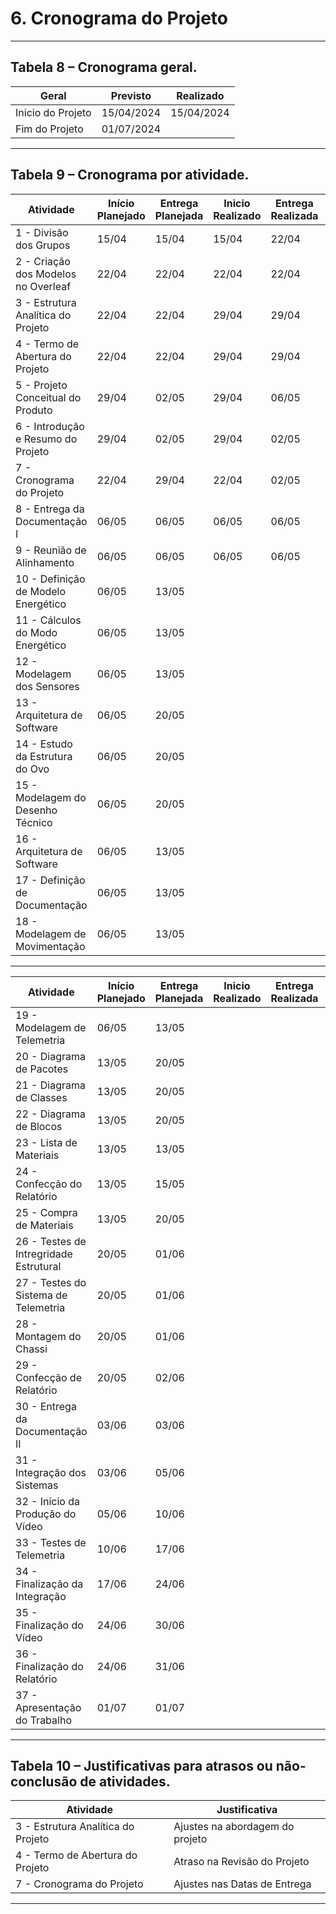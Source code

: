 # 6. Cronograma do Projeto

___________________________________________________________________________________

## Tabela 8 – Cronograma geral.

|      Geral      | Previsto |Realizado |
|-----------------|----------|----------|
|Inicio do Projeto|15/04/2024|15/04/2024|
|Fim do Projeto   |01/07/2024|          |

___________________________________________________________________________________
 
## Tabela 9 – Cronograma por atividade.


| Atividade | Início Planejado | Entrega Planejada | Inicio Realizado | Entrega Realizada | Ativadades Predecessoras | Responsáveis |
| ---------------------------------- | ---- | ---- | ---- | ---- | ---------------- | ---------------------- |
| 1 - Divisão dos Grupos             |15/04 |15/04 |15/04 |22/04 |                  |Todos Integrantes       |
| 2 - Criação dos Modelos no Overleaf|22/04 |22/04 |22/04 |22/04 |                  |Sub-Grupo TAP           |
| 3 - Estrutura Analítica do Projeto |22/04 |22/04 |29/04 |29/04 |                  |Sub-Grupo EAP           |
| 4 - Termo de Abertura do Projeto   |22/04 |22/04 |29/04 |29/04 |                  |Sub-Grupo TAP           |
| 5 - Projeto Conceitual do Produto  |29/04 |02/05 |29/04 |06/05 |                  |Sub-Grupo PCP           |
| 6 - Introdução e Resumo do Projeto |29/04 |02/05 |29/04 |02/05 |                  |Sub-Grupo Overleaf      |
| 7 - Cronograma do Projeto          |22/04 |29/04 |22/04 |02/05 |3 e 4             |Sub-Grupo Cronograma    |
| 8 - Entrega da Documentação I      |06/05 |06/05 |06/05 |06/05 |2, 3, 4, 5, 6 e 7 |Gerente Geral           |
| 9 - Reunião de Alinhamento         |06/05 |06/05 |06/05 |06/05 |                  |Todos Integrantes       |
| 10 - Definição de Modelo Energético|06/05 |13/05 |      |      |                  |Sub-Grupo Energia       |
| 11 - Cálculos do Modo Energético   |06/05 |13/05 |      |      |                  |Sub-Grupo Energia       |
| 12 - Modelagem dos Sensores        |06/05 |13/05 |      |      |11                |Sub-Grupo Eletrônica    |
| 13 - Arquitetura de Software       |06/05 |20/05 |      |      |                  |Sub-Grupo AeroEspacial  |
| 14 - Estudo da Estrutura do Ovo    |06/05 |20/05 |      |      |13                |Sub-Grupo AeroEspacial  |
| 15 - Modelagem do Desenho Técnico  |06/05 |20/05 |      |      |13 e 14           |Sub-Grupo AeroEspacial  |
| 16 - Arquitetura de Software       |06/05 |13/05 |      |      |                  |Sub-grupo software      |
| 17 - Definição de Documentação     |06/05 |13/05 |      |      |16                |Sub-grupo software      |
| 18 - Modelagem de Movimentação     |06/05 |13/05 |      |      |15                |Sub-grupo Eletrônica    |

___________________________________________________________________________________


| Atividade | Início Planejado | Entrega Planejada | Inicio Realizado | Entrega Realizada | Ativadades Predecessoras | Responsáveis |
| ------------------------------------- | ---- | ---- | ---- | ---- | ------------------ | ------------- |
| 19 - Modelagem de Telemetria          |06/05 |13/05 |      |      |12 e 18             |Sub-grupo eletrônica |
| 20 - Diagrama de Pacotes              |13/05 |20/05 |      |      |16 e 17             |Sub-grupo software   |
| 21 - Diagrama de Classes              |13/05 |20/05 |      |      |16 e 17             |Sub-grupo software   |
| 22 - Diagrama de Blocos               |13/05 |20/05 |      |      |16 e 17             |Sub-grupo software   |
| 23 - Lista de Materiais               |13/05 |13/05 |      |      |10, 12 e 15         |Sub-Gerentes         |
| 24 - Confecção do Relatório           |13/05 |15/05 |      |      |11, 17 e 23         |Sub-grupo overleaf   |
| 25 - Compra de Materiais              |13/05 |20/05 |      |      |23                  |Sub-Gerentes         |
| 26 - Testes de Intregridade Estrutural|20/05 |01/06 |      |      |13, 15 e 25         |Sub-grupo eletrônica |
| 27 - Testes do Sistema de Telemetria  |20/05 |01/06 |      |      |19 e 26             |Sub-grupo eletrônica |
| 28 - Montagem do Chassi               |20/05 |01/06 |      |      |26 e 12             |Sub-grupo eletrônica |
| 29 - Confecção de Relatório           |20/05 |02/06 |      |      |20, 21, 22, 23 e 24 |Sub-grupo overleaf   |
| 30 - Entrega da Documentação II       |03/06 |03/06 |      |      |28 e 29             |Gerente Geral        |
| 31 - Integração dos Sistemas          |03/06 |05/06 |      |      |24 e 25             |Sub-grupo eletrônica |
| 32 - Início da Produção do Vídeo      |05/06 |10/06 |      |      |                    |Sub-grupo vídeo      |
| 33 - Testes de Telemetria             |10/06 |17/06 |      |      |28                  |Sub-grupo eletrônica |
| 34 - Finalização da Integração        |17/06 |24/06 |      |      |31                  |Sub-grupo eletrônica |
| 35 - Finalização do Vídeo             |24/06 |30/06 |      |      |32, 33 e 34         |Sub-grupo vídeo      |
| 36 - Finalização do Relatório         |24/06 |31/06 |      |      |29                  |Sub-grupo overleaf   |
| 37 - Apresentação do Trabalho         |01/07 |01/07 |      |      |                    |Todos Integrantes    |

___________________________________________________________________________________

## Tabela 10 – Justificativas para atrasos ou não-conclusão de atividades.

|             Atividade            |         Justificativa         |
|----------------------------------|-------------------------------|
|3 - Estrutura Analítica do Projeto|Ajustes na abordagem do projeto|
|4 - Termo de Abertura do Projeto  |Atraso na Revisão do Projeto   |
|7 - Cronograma do Projeto         |Ajustes nas Datas de Entrega   |

___________________________________________________________________________________